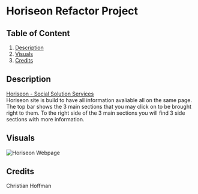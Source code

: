 # Horiseon Refactor Project

## Table of Content
1. [Description](#description)
2. [Visuals](#visuals)
3. [Credits](#credits)

## Description
[Horiseon - Social Solution Services](https://christian-hoffman.github.io/horiseon-refactor-project/)
<br>
Horiseon site is build to have all information avaliable all on the same page.
The top bar shows the 3 main sections that you may click on to be brought right to them.
To the right side of the 3 main sections you will find 3 side sections with more information.

## Visuals
![Horiseon Webpage](./assets/images/horiseon-webpage-image.png)

## Credits
Christian Hoffman